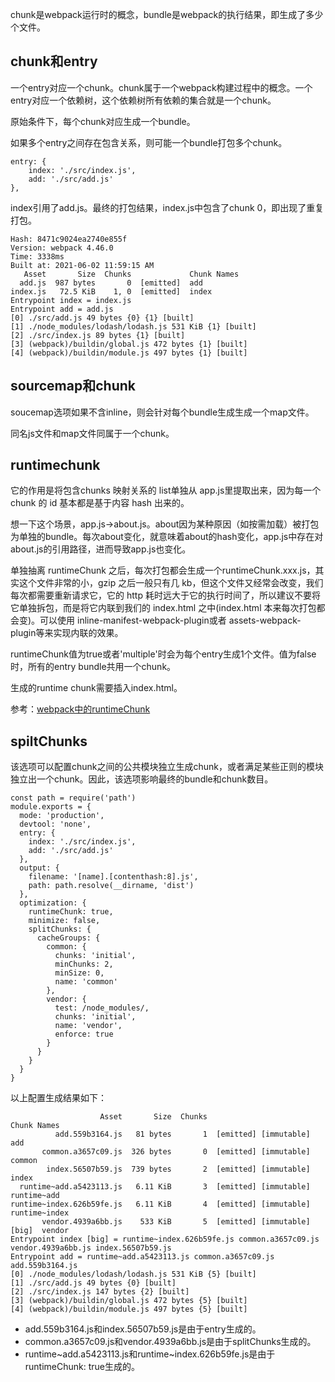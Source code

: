 chunk是webpack运行时的概念，bundle是webpack的执行结果，即生成了多少个文件。

## chunk和entry

一个entry对应一个chunk。chunk属于一个webpack构建过程中的概念。一个entry对应一个依赖树，这个依赖树所有依赖的集合就是一个chunk。

原始条件下，每个chunk对应生成一个bundle。

如果多个entry之间存在包含关系，则可能一个bundle打包多个chunk。
```
entry: {
    index: './src/index.js',
    add: './src/add.js'
},
```
 index引用了add.js。最终的打包结果，index.js中包含了chunk 0，即出现了重复打包。
```
Hash: 8471c9024ea2740e855f
Version: webpack 4.46.0
Time: 3338ms
Built at: 2021-06-02 11:59:15 AM
   Asset       Size  Chunks             Chunk Names
  add.js  987 bytes       0  [emitted]  add
index.js   72.5 KiB    1, 0  [emitted]  index
Entrypoint index = index.js
Entrypoint add = add.js
[0] ./src/add.js 49 bytes {0} {1} [built]
[1] ./node_modules/lodash/lodash.js 531 KiB {1} [built]
[2] ./src/index.js 89 bytes {1} [built]
[3] (webpack)/buildin/global.js 472 bytes {1} [built]
[4] (webpack)/buildin/module.js 497 bytes {1} [built]
```

## sourcemap和chunk

soucemap选项如果不含inline，则会针对每个bundle生成生成一个map文件。

同名js文件和map文件同属于一个chunk。

## runtimechunk
它的作用是将包含chunks 映射关系的 list单独从 app.js里提取出来，因为每一个 chunk 的 id 基本都是基于内容 hash 出来的。

想一下这个场景，app.js->about.js。about因为某种原因（如按需加载）被打包为单独的bundle。每次about变化，就意味着about的hash变化，app.js中存在对about.js的引用路径，进而导致app.js也变化。

单独抽离 runtimeChunk 之后，每次打包都会生成一个runtimeChunk.xxx.js，其实这个文件非常的小，gzip 之后一般只有几 kb，但这个文件又经常会改变，我们每次都需要重新请求它，它的 http 耗时远大于它的执行时间了，所以建议不要将它单独拆包，而是将它内联到我们的 index.html 之中(index.html 本来每次打包都会变)。可以使用 inline-manifest-webpack-plugin或者 assets-webpack-plugin等来实现内联的效果。

runtimeChunk值为true或者'multiple'时会为每个entry生成1个文件。值为false时，所有的entry bundle共用一个chunk。

生成的runtime chunk需要插入index.html。

参考：[webpack中的runtimeChunk](https://daihaoxin.github.io/post/97178d24.html)

## spiltChunks

该选项可以配置chunk之间的公共模块独立生成chunk，或者满足某些正则的模块独立出一个chunk。因此，该选项影响最终的bundle和chunk数目。
```
const path = require('path')
module.exports = {
  mode: 'production',
  devtool: 'none',
  entry: {
    index: './src/index.js',
    add: './src/add.js'
  },
  output: {
    filename: '[name].[contenthash:8].js',
    path: path.resolve(__dirname, 'dist')
  },
  optimization: {
    runtimeChunk: true,
    minimize: false,
    splitChunks: {
      cacheGroups: {
        common: {
          chunks: 'initial',
          minChunks: 2,
          minSize: 0,
          name: 'common'
        },
        vendor: {
          test: /node_modules/,
          chunks: 'initial',
          name: 'vendor',
          enforce: true
        }
      }
    }
  }
}
```

以上配置生成结果如下：
```
                    Asset       Size  Chunks                                Chunk Names
          add.559b3164.js   81 bytes       1  [emitted] [immutable]         add
       common.a3657c09.js  326 bytes       0  [emitted] [immutable]         common
        index.56507b59.js  739 bytes       2  [emitted] [immutable]         index
  runtime~add.a5423113.js   6.11 KiB       3  [emitted] [immutable]         runtime~add
runtime~index.626b59fe.js   6.11 KiB       4  [emitted] [immutable]         runtime~index
       vendor.4939a6bb.js    533 KiB       5  [emitted] [immutable]  [big]  vendor
Entrypoint index [big] = runtime~index.626b59fe.js common.a3657c09.js vendor.4939a6bb.js index.56507b59.js
Entrypoint add = runtime~add.a5423113.js common.a3657c09.js add.559b3164.js
[0] ./node_modules/lodash/lodash.js 531 KiB {5} [built]
[1] ./src/add.js 49 bytes {0} [built]
[2] ./src/index.js 147 bytes {2} [built]
[3] (webpack)/buildin/global.js 472 bytes {5} [built]
[4] (webpack)/buildin/module.js 497 bytes {5} [built]
```

* add.559b3164.js和index.56507b59.js是由于entry生成的。
* common.a3657c09.js和vendor.4939a6bb.js是由于splitChunks生成的。
* runtime~add.a5423113.js和runtime~index.626b59fe.js是由于runtimeChunk: true生成的。
